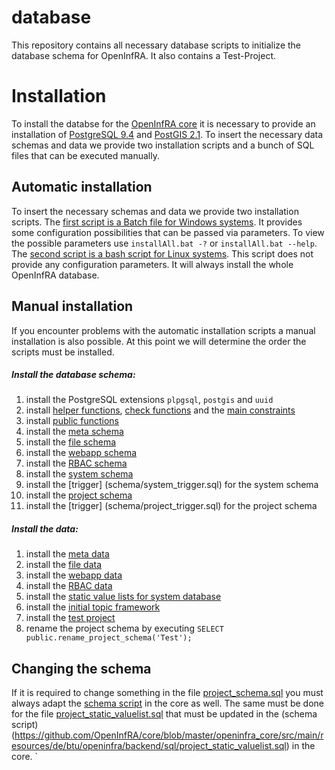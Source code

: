 # database
This repository contains all necessary database scripts to initialize the database schema for OpenInfRA. It also contains a Test-Project.

# Installation
To install the databse for the [OpenInfRA core](https://github.com/OpenInfRA/core) it is necessary to provide an installation of [PostgreSQL 9.4](http://www.postgresql.org/) and [PostGIS 2.1](http://postgis.net/). To insert the necessary data schemas and data we provide two installation scripts and a bunch of SQL files that can be executed manually. 

## Automatic installation
To insert the necessary schemas and data we provide two installation scripts. The [first script is a Batch file for Windows systems](installAll.bat). It provides some configuration possibilities that can be passed via parameters. To view the possible parameters use `installAll.bat -?` or `installAll.bat --help`. The [second script is a bash script for Linux systems](installAll.sh). This script does not provide any configuration parameters. It will always install the whole OpenInfRA database.

## Manual installation
If you encounter problems with the automatic installation scripts a manual installation is also possible. At this point we will determine the order the scripts must be installed.

##### Install the database schema:
1. install the PostgreSQL extensions `plpgsql`, `postgis` and `uuid`
2. install [helper functions](schema/constraint_helper_functions.sql), [check functions](schema/constraint_check_functions.sql) and the [main constraints](schema/constraint_main.sql)
3. install [public functions](schema/public_functions.sql)
4. install the [meta schema](schema/meta_database_schema.sql)
5. install the [file schema](schema/file_schema.sql)
6. install the [webapp schema](schema/webapp_schema.sql)
7. install the [RBAC schema](schema/rbac_schema.sql)
8. install the [system schema](schema/system_schema.sql)
9. install the [trigger] (schema/system_trigger.sql) for the system schema
10. install the [project schema](schema/project_schema.sql)
11. install the [trigger] (schema/project_trigger.sql) for the project schema

##### Install the data:
1. install the [meta data](data/meta_data.sql)
2. install the [file data](data/file_data.sql)
3. install the [webapp data](data/webapp_data.sql)
4. install the [RBAC data](data/rbac_data.sql)
5. install the [static value lists for system database](data/system_static_valuelist.sql)
6. install the [initial topic framework](data/system_initial_topic_framework.sql)
7. install the [test project](data/test.sql)
8. rename the project schema by executing `SELECT public.rename_project_schema('Test');`

## Changing the schema
If it is required to change something in the file [project_schema.sql](schema/project_schema.sql) you must always adapt the [schema script](https://github.com/OpenInfRA/core/blob/master/openinfra_core/src/main/resources/de/btu/openinfra/backend/sql/project_schema.sql) in the core as well. The same must be done for the file [project_static_valuelist.sql](schema/project_static_valuelist.sql) that must be updated in the (schema script)(https://github.com/OpenInfRA/core/blob/master/openinfra_core/src/main/resources/de/btu/openinfra/backend/sql/project_static_valuelist.sql) in the core.
`

